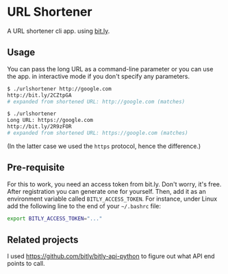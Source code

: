 URL Shortener
=============

A URL shortener cli app. using [bit.ly](https://bitly.com/).

Usage
-----

You can pass the long URL as a command-line parameter or you can use the app.
in interactive mode if you don't specify any parameters.

```bash
$ ./urlshortener http://google.com
http://bit.ly/2CZtpGA
# expanded from shortened URL: http://google.com (matches)
```

```bash
$ ./urlshortener
Long URL: https://google.com
http://bit.ly/2R9zFOR
# expanded from shortened URL: https://google.com (matches)
```

(In the latter case we used the `https` protocol, hence the difference.)

Pre-requisite
-------------

For this to work, you need an access token from bit.ly. Don't worry, it's free.
After registration you can generate one for yourself. Then, add it as an
environment variable called `BITLY_ACCESS_TOKEN`. For instance, under Linux
add the following line to the end of your `~/.bashrc` file:

```bash
export BITLY_ACCESS_TOKEN="..."
```

Related projects
----------------

I used https://github.com/bitly/bitly-api-python to figure out what API
end points to call.
